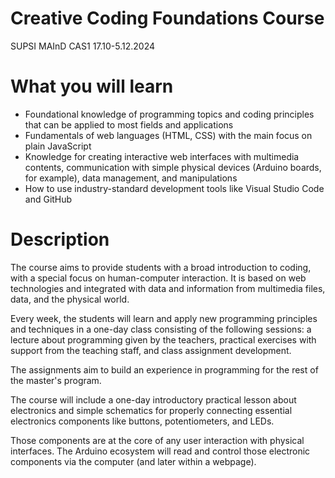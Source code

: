 # Creative Coding Foundations Course
SUPSI MAInD
CAS1 17.10-5.12.2024

# What you will learn
- Foundational knowledge of programming topics and coding principles that can be applied to most fields and applications
- Fundamentals of web languages (HTML, CSS) with the main focus on plain JavaScript
- Knowledge for creating interactive web interfaces with multimedia contents, communication with simple physical devices (Arduino boards, for example), data management, and manipulations
- How to use industry-standard development tools like Visual Studio Code and GitHub

# Description
The course aims to provide students with a broad introduction to coding, with a special focus on human-computer interaction. It is based on web technologies and integrated with data and information from multimedia files, data, and the physical world.

Every week, the students will learn and apply new programming principles and techniques in a one-day class consisting of the following sessions: a lecture about programming given by the teachers, practical exercises with support from the teaching staff, and class assignment development.

The assignments aim to build an experience in programming for the rest of the master's program.

The course will include a one-day introductory practical lesson about electronics and simple schematics for properly connecting essential electronics components like buttons, potentiometers, and LEDs.

Those components are at the core of any user interaction with physical interfaces. The Arduino ecosystem will read and control those electronic components via the computer (and later within a webpage).